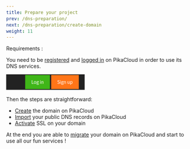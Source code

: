 ```yaml
---
title: Prepare your project
prev: /dns-preparation/
next: /dns-preparation/create-domain
weight: 11
---
```


Requirements :

You need to be [registered](https://pikacloud.com/accounts/signup/) and [logged in](https://pikacloud.com/accounts/login/) on PikaCloud in order to use its DNS services.

![Login button](images/login-button.png)

Then the steps are straightforward:

  * [Create](/dns/prepare/create-domain) the domain on PikaCloud
  * [Import](/dns/prepare/import-public-dns) your public DNS records on PikaCloud
  * [Activate](/dns/prepare/activate-ssl) SSL on your domain

At the end you are able to [migrate](/dns/migrate/) your domain on PikaCloud and start to use all our fun services !
